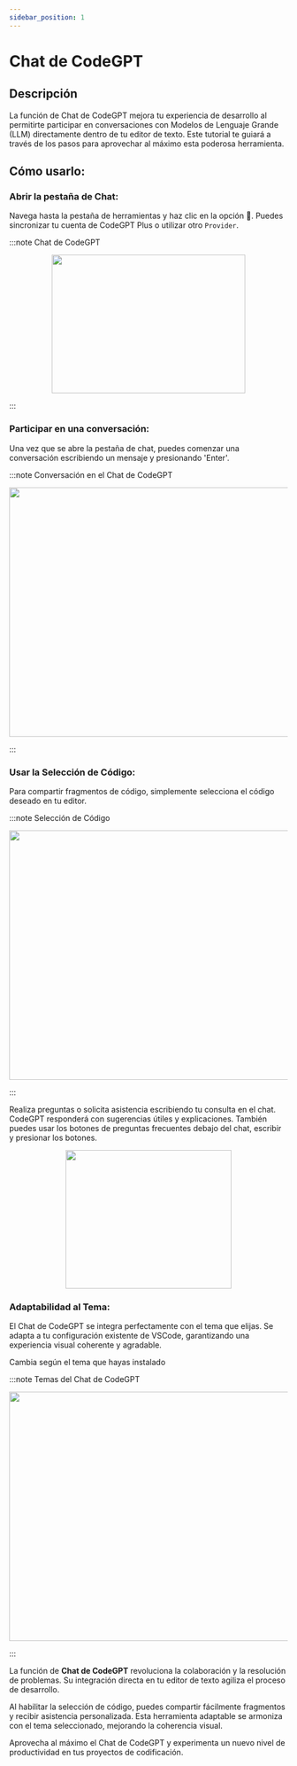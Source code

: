 ```yaml
---
sidebar_position: 1
---
```


# Chat de CodeGPT

## Descripción

La función de Chat de CodeGPT mejora tu experiencia de desarrollo al permitirte participar en conversaciones con Modelos de Lenguaje Grande (LLM) directamente dentro de tu editor de texto. Este tutorial te guiará a través de los pasos para aprovechar al máximo esta poderosa herramienta.

## Cómo usarlo:

### Abrir la pestaña de Chat:

Navega hasta la pestaña de herramientas y haz clic en la opción 💬. Puedes sincronizar tu cuenta de CodeGPT Plus o utilizar otro `Provider`.

:::note Chat de CodeGPT

<p align="center">
      <img width="350" height="250" src="https://github.com/davila7/code-gpt-docs/assets/37567214/7f0d756a-4698-44a4-bff7-77d68f69f585" />
</p>
:::

### Participar en una conversación:

Una vez que se abre la pestaña de chat, puedes comenzar una conversación escribiendo un mensaje y presionando 'Enter'.

:::note Conversación en el Chat de CodeGPT

<p align="center">
      <img width="600" height="450" src="https://github.com/davila7/code-gpt-docs/assets/37567214/286fd1a9-beda-42a5-8219-760da8f8eb25"/>
</p>
:::

### Usar la Selección de Código:

Para compartir fragmentos de código, simplemente selecciona el código deseado en tu editor.

:::note Selección de Código

<p align="center">
      <img width="600" height="450"  src="https://github.com/davila7/code-gpt-docs/assets/37567214/021b2fbb-c5ce-459c-bceb-dc0e8d42f404" />
</p>
:::

Realiza preguntas o solicita asistencia escribiendo tu consulta en el chat. CodeGPT responderá con sugerencias útiles y explicaciones. También puedes usar los botones de preguntas frecuentes debajo del chat, escribir y presionar los botones.

<p align="center">
    <img width="300" height="250"  src="https://github.com/davila7/code-gpt-docs/assets/37567214/1fcb06ec-6439-4e9f-bcd9-8af0f635ccc2" />
</p>

### Adaptabilidad al Tema:

El Chat de CodeGPT se integra perfectamente con el tema que elijas. Se adapta a tu configuración existente de VSCode, garantizando una experiencia visual coherente y agradable.

Cambia según el tema que hayas instalado

:::note Temas del Chat de CodeGPT

<p align="center">
    <img width="600" height="450"  src="https://github.com/davila7/code-gpt-docs/assets/37567214/412c744e-ff7e-4a83-9080-474f056ec644" />
</p>
:::

La función de **Chat de CodeGPT** revoluciona la colaboración y la resolución de problemas. Su integración directa en tu editor de texto agiliza el proceso de desarrollo.

Al habilitar la selección de código, puedes compartir fácilmente fragmentos y recibir asistencia personalizada. Esta herramienta adaptable se armoniza con el tema seleccionado, mejorando la coherencia visual.

Aprovecha al máximo el Chat de CodeGPT y experimenta un nuevo nivel de productividad en tus proyectos de codificación.

